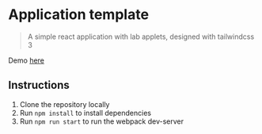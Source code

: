 # Application template

> A simple react application with lab applets, designed with tailwindcss 3

Demo [here](https://dschenck.github.io/react-quickstart/#tree)

## Instructions
1. Clone the repository locally
2. Run `npm install` to install dependencies
3. Run `npm run start` to run the webpack dev-server
